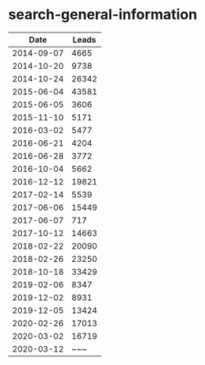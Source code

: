# search-general-information

| Date       | Leads|     
|------------|-------|
| 2014-09-07 | 4665  |
| 2014-10-20 | 9738  |
| 2014-10-24 | 26342 |
| 2015-06-04 | 43581 |
| 2015-06-05 | 3606  |
| 2015-11-10 | 5171  |
| 2016-03-02 | 5477  |
| 2016-06-21 | 4204  |
| 2016-06-28 | 3772  |
| 2016-10-04 | 5662  |
| 2016-12-12 | 19821 |
| 2017-02-14 | 5539  |
| 2017-06-06 | 15449 |
| 2017-06-07 | 717   |
| 2017-10-12 | 14663 |
| 2018-02-22 | 20090 |
| 2018-02-26 | 23250 |
| 2018-10-18 | 33429 |
| 2019-02-06 | 8347  |
| 2019-12-02 | 8931  |
| 2019-12-05 | 13424 |
| 2020-02-26 | 17013 |
| 2020-03-02 | 16719 |
| 2020-03-12 | ~~~   |
